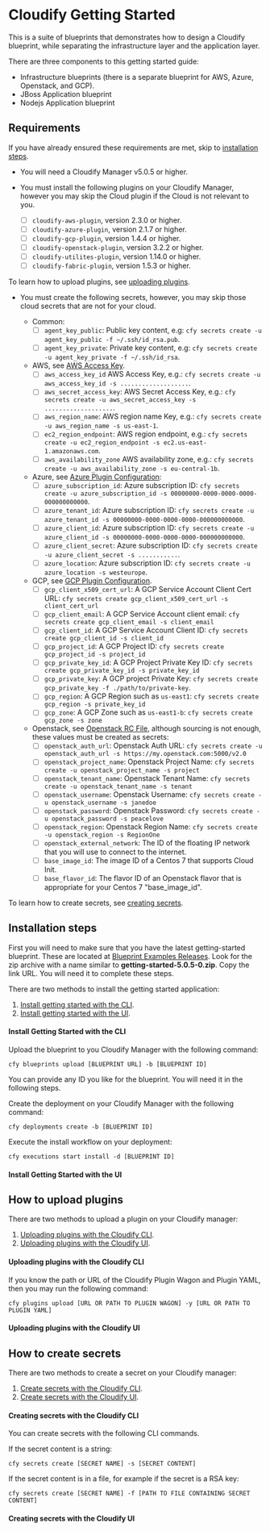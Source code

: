 # Cloudify Getting Started

This is a suite of blueprints that demonstrates how to design a Cloudify blueprint, while separating the infrastructure layer and the application layer.

There are three components to this getting started guide:

  - Infrastructure blueprints (there is a separate blueprint for AWS, Azure, Openstack, and GCP).
  - JBoss Application blueprint
  - Nodejs Application blueprint

## Requirements

If you have already ensured these requirements are met, skip to [installation steps](#installation-steps).

  - You will need a Cloudify Manager v5.0.5 or higher.

  - You must install the following plugins on your Cloudify Manager, however you may skip the Cloud plugin if the Cloud is not relevant to you.

    - [ ] `cloudify-aws-plugin`, version 2.3.0 or higher.
    - [ ] `cloudify-azure-plugin`, version 2.1.7 or higher.
    - [ ] `cloudify-gcp-plugin`, version 1.4.4 or higher.
    - [ ] `cloudify-openstack-plugin`, version 3.2.2 or higher.
    - [ ] `cloudify-utilites-plugin`, version 1.14.0 or higher.
    - [ ] `cloudify-fabric-plugin`, version 1.5.3 or higher.

To learn how to upload plugins, see [uploading plugins](#how-to-upload-plugins).

  - You must create the following secrets, however, you may skip those cloud secrets that are not for your cloud.

    - Common:
      - [ ] `agent_key_public`: Public key content, e.g: `cfy secrets create -u agent_key_public -f ~/.ssh/id_rsa.pub`.
      - [ ] `agent_key_private`: Private key content, e.g: `cfy secrets create -u agent_key_private -f ~/.ssh/id_rsa`.

    - AWS, see [AWS Access Key](https://aws.amazon.com/blogs/security/wheres-my-secret-access-key/).
      - [ ] `aws_access_key_id` AWS Access Key, e.g.: `cfy secrets create -u aws_access_key_id -s ...................`.
      - [ ] `aws_secret_access_key`: AWS Secret Access Key, e.g.: `cfy secrets create -u aws_secret_access_key -s ...................`.
      - [ ] `aws_region_name`: AWS region name Key, e.g.: `cfy secrets create -u aws_region_name -s us-east-1`.
      - [ ] `ec2_region_endpoint`: AWS region endpoint, e.g.: `cfy secrets create -u ec2_region_endpoint -s ec2.us-east-1.amazonaws.com`.
      - [ ] `aws_availability_zone` AWS availability zone, e.g.: `cfy secrets create -u aws_availability_zone -s eu-central-1b`.

    - Azure, see [Azure Plugin Configuration](https://docs.cloudify.co/5.0.0/working_with/official_plugins/infrastructure/azure/#providing-credentials-as-secrets):
      - [ ] `azure_subscription_id`: Azure subscription ID: `cfy secrets create -u azure_subscription_id -s 00000000-0000-0000-0000-000000000000`.
      - [ ] `azure_tenant_id`: Azure subscription ID: `cfy secrets create -u azure_tenant_id -s 00000000-0000-0000-0000-000000000000`.
      - [ ] `azure_client_id`: Azure subscription ID: `cfy secrets create -u azure_client_id -s 00000000-0000-0000-0000-000000000000`.
      - [ ] `azure_client_secret`: Azure subscription ID: `cfy secrets create -u azure_client_secret -s ...........`.
      - [ ] `azure_location`: Azure subscription ID: `cfy secrets create -u azure_location -s westeurope`.

    - GCP, see [GCP Plugin Configuration](https://docs.cloudify.co/5.0.0/working_with/official_plugins/infrastructure/gcp/).
      - [ ] `gcp_client_x509_cert_url`: A GCP Service Account Client Cert URL: `cfy secrets create gcp_client_x509_cert_url -s client_cert_url`
      - [ ] `gcp_client_email`: A GCP Service Account client email: `cfy secrets create gcp_client_email -s client_email`
      - [ ] `gcp_client_id`: A GCP Service Account Client ID: `cfy secrets create gcp_client_id -s client_id`
      - [ ] `gcp_project_id`: A GCP Project ID: `cfy secrets create gcp_project_id -s project_id`
      - [ ] `gcp_private_key_id`: A GCP Project Private Key ID: `cfy secrets create gcp_private_key_id -s private_key_id`
      - [ ] `gcp_private_key`: A GCP project Private Key: `cfy secrets create gcp_private_key -f ./path/to/private-key`.
      - [ ] `gcp_region`: A GCP Region such as `us-east1`: `cfy secrets create gcp_region -s private_key_id`
      - [ ] `gcp_zone`: A GCP Zone such as `us-east1-b`: `cfy secrets create gcp_zone -s zone`

    - Openstack, see [Openstack RC File](https://docs.openstack.org/zh_CN/user-guide/common/cli-set-environment-variables-using-openstack-rc.html), although sourcing is not enough, these values must be created as secrets:
      - [ ] `openstack_auth_url`: Openstack Auth URL: `cfy secrets create -u openstack_auth_url -s https://my.openstack.com:5000/v2.0`
      - [ ] `openstack_project_name`: Openstack Project Name: `cfy secrets create -u openstack_project_name -s project`
      - [ ] `openstack_tenant_name`: Openstack Tenant Name: `cfy secrets create -u openstack_tenant_name -s tenant`
      - [ ] `openstack_username`: Openstack Username: `cfy secrets create -u openstack_username -s janedoe`
      - [ ] `openstack_password`: Openstack Password: `cfy secrets create -u openstack_password -s peacelove`
      - [ ] `openstack_region`: Openstack Region Name: `cfy secrets create -u openstack_region -s RegionOne`
      - [ ] `openstack_external_network`: The ID of the floating IP network that you will use to connect to the internet.
      - [ ] `base_image_id`: The image ID of a Centos 7 that supports Cloud Init.
      - [ ] `base_flavor_id`: The flavor ID of an Openstack flavor that is appropriate for your Centos 7 "base_image_id".

To learn how to create secrets, see [creating secrets](#how-to-create-secrets).

## Installation steps

First you will need to make sure that you have the latest getting-started blueprint. These are located at [Blueprint Examples Releases](https://github.com/cloudify-community/blueprint-examples/releases). Look for the zip archive with a name similar to __getting-started-5.0.5-0.zip__. Copy the link URL. You will need it to complete these steps.

There are two methods to install the getting started application:

1. [Install getting started with the CLI](#install-getting-started-with-the-cli).
1. [Install getting started with the UI](#install-getting-started-with-the-ui).

#### Install Getting Started with the CLI

Upload the blueprint to you Cloudify Manager with the following command:

```shell
cfy blueprints upload [BLUEPRINT URL] -b [BLUEPRINT ID]
```

You can provide any ID you like for the blueprint. You will need it in the following steps.

Create the deployment on your Cloudify Manager with the following command:

```shell
cfy deployments create -b [BLUEPRINT ID]
```

Execute the install workflow on your deployment:

```shell
cfy executions start install -d [BLUEPRINT ID]
```

#### Install Getting Started with the UI

<UPDATE>


## How to upload plugins

There are two methods to upload a plugin on your Cloudify manager:

1. [Uploading plugins with the Cloudify CLI](#Uploading-plugins-with-the-cloudify-cli).
1. [Uploading plugins with the Cloudify UI](#Uploading-plugins-with-the-cloudify-ui).

#### Uploading plugins with the Cloudify CLI

If you know the path or URL of the Cloudify Plugin Wagon and Plugin YAML, then you may run the following command:

```shell
cfy plugins upload [URL OR PATH TO PLUGIN WAGON] -y [URL OR PATH TO PLUGIN YAML]
```

#### Uploading plugins with the Cloudify UI

<UPDATE>

## How to create secrets

There are two methods to create a secret on your Cloudify manager:

1. [Create secrets with the Cloudify CLI](#Creating-secrets-with-the-cloudify-cli).
1. [Create secrets with the Cloudify UI](#Creating-secrets-with-the-cloudify-ui).

#### Creating secrets with the Cloudify CLI

You can create secrets with the following CLI commands.

If the secret content is a string:

```shell
cfy secrets create [SECRET NAME] -s [SECRET CONTENT]
```

If the secret content is in a file, for example if the secret is a RSA key:

```shell
cfy secrets create [SECRET NAME] -f [PATH TO FILE CONTAINING SECRET CONTENT]
```

#### Creating secrets with the Cloudify UI

<UPDATE>
